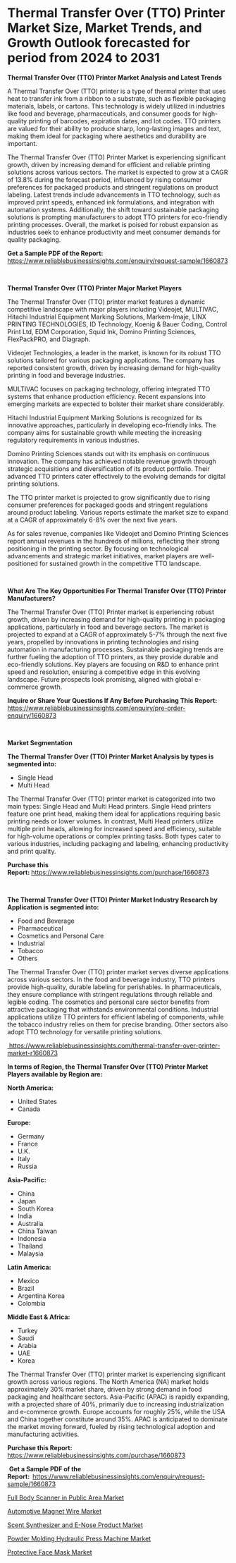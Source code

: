 <p><h1>Thermal Transfer Over (TTO) Printer Market Size, Market Trends, and Growth Outlook forecasted for period from 2024 to 2031</h1></p><p><strong>Thermal Transfer Over (TTO) Printer Market Analysis and Latest Trends</strong></p>
<p><p>A Thermal Transfer Over (TTO) printer is a type of thermal printer that uses heat to transfer ink from a ribbon to a substrate, such as flexible packaging materials, labels, or cartons. This technology is widely utilized in industries like food and beverage, pharmaceuticals, and consumer goods for high-quality printing of barcodes, expiration dates, and lot codes. TTO printers are valued for their ability to produce sharp, long-lasting images and text, making them ideal for packaging where aesthetics and durability are important.</p><p>The Thermal Transfer Over (TTO) Printer Market is experiencing significant growth, driven by increasing demand for efficient and reliable printing solutions across various sectors. The market is expected to grow at a CAGR of 13.8% during the forecast period, influenced by rising consumer preferences for packaged products and stringent regulations on product labeling. Latest trends include advancements in TTO technology, such as improved print speeds, enhanced ink formulations, and integration with automation systems. Additionally, the shift toward sustainable packaging solutions is prompting manufacturers to adopt TTO printers for eco-friendly printing processes. Overall, the market is poised for robust expansion as industries seek to enhance productivity and meet consumer demands for quality packaging.</p></p>
<p><strong>Get a Sample PDF of the Report:&nbsp;</strong> <a href="https://www.reliablebusinessinsights.com/enquiry/request-sample/1660873?utm_campaign=117&utm_medium=2&utm_source=Github&utm_content=ia&utm_term=26102024&utm_id=thermal-transfer-over-tto-printer">https://www.reliablebusinessinsights.com/enquiry/request-sample/1660873</a></p>
<p>&nbsp;</p>
<p><strong>Thermal Transfer Over (TTO) Printer Major Market Players</strong></p>
<p><p>The Thermal Transfer Over (TTO) printer market features a dynamic competitive landscape with major players including Videojet, MULTIVAC, Hitachi Industrial Equipment Marking Solutions, Markem-Imaje, LINX PRINTING TECHNOLOGIES, ID Technology, Koenig & Bauer Coding, Control Print Ltd, EDM Corporation, Squid Ink, Domino Printing Sciences, FlexPackPRO, and Diagraph.</p><p>Videojet Technologies, a leader in the market, is known for its robust TTO solutions tailored for various packaging applications. The company has reported consistent growth, driven by increasing demand for high-quality printing in food and beverage industries.</p><p>MULTIVAC focuses on packaging technology, offering integrated TTO systems that enhance production efficiency. Recent expansions into emerging markets are expected to bolster their market share considerably.</p><p>Hitachi Industrial Equipment Marking Solutions is recognized for its innovative approaches, particularly in developing eco-friendly inks. The company aims for sustainable growth while meeting the increasing regulatory requirements in various industries.</p><p>Domino Printing Sciences stands out with its emphasis on continuous innovation. The company has achieved notable revenue growth through strategic acquisitions and diversification of its product portfolio. Their advanced TTO printers cater effectively to the evolving demands for digital printing solutions.</p><p>The TTO printer market is projected to grow significantly due to rising consumer preferences for packaged goods and stringent regulations around product labeling. Various reports estimate the market size to expand at a CAGR of approximately 6-8% over the next five years.</p><p>As for sales revenue, companies like Videojet and Domino Printing Sciences report annual revenues in the hundreds of millions, reflecting their strong positioning in the printing sector. By focusing on technological advancements and strategic market initiatives, market players are well-positioned for sustained growth in the competitive TTO landscape.</p></p>
<p>&nbsp;</p>
<p><strong>What Are The Key Opportunities For Thermal Transfer Over (TTO) Printer Manufacturers?</strong></p>
<p><p>The Thermal Transfer Over (TTO) Printer market is experiencing robust growth, driven by increasing demand for high-quality printing in packaging applications, particularly in food and beverage sectors. The market is projected to expand at a CAGR of approximately 5-7% through the next five years, propelled by innovations in printing technologies and rising automation in manufacturing processes. Sustainable packaging trends are further fueling the adoption of TTO printers, as they provide durable and eco-friendly solutions. Key players are focusing on R&D to enhance print speed and resolution, ensuring a competitive edge in this evolving landscape. Future prospects look promising, aligned with global e-commerce growth.</p></p>
<p><strong>Inquire or Share Your Questions If Any Before Purchasing This Report:</strong> <a href="https://www.reliablebusinessinsights.com/enquiry/pre-order-enquiry/1660873?utm_campaign=117&utm_medium=2&utm_source=Github&utm_content=ia&utm_term=26102024&utm_id=thermal-transfer-over-tto-printer">https://www.reliablebusinessinsights.com/enquiry/pre-order-enquiry/1660873</a></p>
<p>&nbsp;</p>
<p><strong>Market Segmentation</strong></p>
<p><strong>The Thermal Transfer Over (TTO) Printer Market Analysis by types is segmented into:</strong></p>
<p><ul><li>Single Head</li><li>Multi Head</li></ul></p>
<p><p>The Thermal Transfer Over (TTO) printer market is categorized into two main types: Single Head and Multi Head printers. Single Head printers feature one print head, making them ideal for applications requiring basic printing needs or lower volumes. In contrast, Multi Head printers utilize multiple print heads, allowing for increased speed and efficiency, suitable for high-volume operations or complex printing tasks. Both types cater to various industries, including packaging and labeling, enhancing productivity and print quality.</p></p>
<p><strong>Purchase this Report:&nbsp;</strong><a href="https://www.reliablebusinessinsights.com/purchase/1660873?utm_campaign=117&utm_medium=2&utm_source=Github&utm_content=ia&utm_term=26102024&utm_id=thermal-transfer-over-tto-printer">https://www.reliablebusinessinsights.com/purchase/1660873</a></p>
<p>&nbsp;</p>
<p><strong>The Thermal Transfer Over (TTO) Printer Market Industry Research by Application is segmented into:</strong></p>
<p><ul><li>Food and Beverage</li><li>Pharmaceutical</li><li>Cosmetics and Personal Care</li><li>Industrial</li><li>Tobacco</li><li>Others</li></ul></p>
<p><p>The Thermal Transfer Over (TTO) printer market serves diverse applications across various sectors. In the food and beverage industry, TTO printers provide high-quality, durable labeling for perishables. In pharmaceuticals, they ensure compliance with stringent regulations through reliable and legible coding. The cosmetics and personal care sector benefits from attractive packaging that withstands environmental conditions. Industrial applications utilize TTO printers for efficient labeling of components, while the tobacco industry relies on them for precise branding. Other sectors also adopt TTO technology for versatile printing solutions.</p></p>
<p><a href="https://www.reliablebusinessinsights.com/thermal-transfer-over-printer-market-r1660873?utm_campaign=117&utm_medium=2&utm_source=Github&utm_content=ia&utm_term=26102024&utm_id=thermal-transfer-over-tto-printer">&nbsp;https://www.reliablebusinessinsights.com/thermal-transfer-over-printer-market-r1660873</a></p>
<p><strong>In terms of Region, the Thermal Transfer Over (TTO) Printer Market Players available by Region are:</strong></p>
<p>
    <p> <strong> North America: </strong>
        <ul>
            <li>United States</li>
            <li>Canada</li>
        </ul>
        </p> 
    <p> <strong> Europe: </strong>
        <ul>
            <li>Germany</li>
            <li>France</li>
            <li>U.K.</li>
            <li>Italy</li>
            <li>Russia</li>
        </ul>
        </p> 
    <p> <strong> Asia-Pacific: </strong>
        <ul>
            <li>China</li>
            <li>Japan</li>
            <li>South Korea</li>
            <li>India</li>
            <li>Australia</li>
            <li>China Taiwan</li>
            <li>Indonesia</li>
            <li>Thailand</li>
            <li>Malaysia</li>
        </ul>
        </p> 
    <p> <strong> Latin America: </strong>
        <ul>
            <li>Mexico</li>
            <li>Brazil</li>
            <li>Argentina Korea</li>
            <li>Colombia</li>
        </ul>
        </p> 
    <p> <strong> Middle East & Africa: </strong>
        <ul>
            <li>Turkey</li>
            <li>Saudi</li>
            <li>Arabia</li>
            <li>UAE</li>
            <li>Korea</li>
        </ul>
    </p>
    </p>
<p><p>The Thermal Transfer Over (TTO) printer market is experiencing significant growth across various regions. The North America (NA) market holds approximately 30% market share, driven by strong demand in food packaging and healthcare sectors. Asia-Pacific (APAC) is rapidly expanding, with a projected share of 40%, primarily due to increasing industrialization and e-commerce growth. Europe accounts for roughly 25%, while the USA and China together constitute around 35%. APAC is anticipated to dominate the market moving forward, fueled by rising technological adoption and manufacturing activities.</p></p>
<p><strong>Purchase this Report: </strong><a href="https://www.reliablebusinessinsights.com/purchase/1660873?utm_campaign=117&utm_medium=2&utm_source=Github&utm_content=ia&utm_term=26102024&utm_id=thermal-transfer-over-tto-printer">https://www.reliablebusinessinsights.com/purchase/1660873</a></p>
<p>&nbsp;<strong>Get a Sample PDF of the Report:&nbsp;&nbsp;</strong><a href="https://www.reliablebusinessinsights.com/enquiry/request-sample/1660873?utm_campaign=117&utm_medium=2&utm_source=Github&utm_content=ia&utm_term=26102024&utm_id=thermal-transfer-over-tto-printer">https://www.reliablebusinessinsights.com/enquiry/request-sample/1660873</a></p>
<p><strong></strong></p>
<p><p><a href="https://github.com/ryanbell8967/Market-Research-Report-List-1/blob/main/full-body-scanner-in-public-area-market.md?utm_campaign=117&utm_medium=2&utm_source=Github&utm_content=ia&utm_term=26102024&utm_id=thermal-transfer-over-tto-printer">Full Body Scanner in Public Area Market</a></p><p><a href="https://github.com/yoshih12/Market-Research-Report-List-4/blob/main/automotive-magnet-wire-market.md?utm_campaign=117&utm_medium=2&utm_source=Github&utm_content=ia&utm_term=26102024&utm_id=thermal-transfer-over-tto-printer">Automotive Magnet Wire Market</a></p><p><a href="https://www.linkedin.com/pulse/scent-synthesizer-e-nose-product-market-global-regional-gyxvf?utm_campaign=117&utm_medium=2&utm_source=Github&utm_content=ia&utm_term=26102024&utm_id=thermal-transfer-over-tto-printer">Scent Synthesizer and E-Nose Product Market</a></p><p><a href="https://issuu.com/reportprime-2/docs/powder-molding-hydraulic-press-mach_67bf27bbf79475?utm_campaign=117&utm_medium=2&utm_source=Github&utm_content=ia&utm_term=26102024&utm_id=thermal-transfer-over-tto-printer">Powder Molding Hydraulic Press Machine Market</a></p><p><a href="https://www.linkedin.com/pulse/exploring-protective-face-mask-market-strategic-insights-cixff?utm_campaign=117&utm_medium=2&utm_source=Github&utm_content=ia&utm_term=26102024&utm_id=thermal-transfer-over-tto-printer">Protective Face Mask Market</a></p></p>
